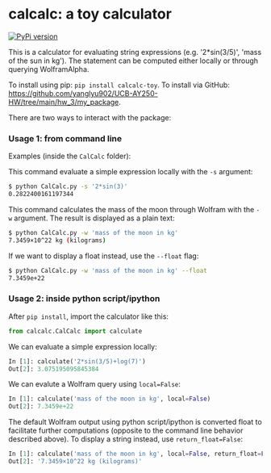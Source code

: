 # calcalc: a toy calculator

[![PyPi version](https://badgen.net/pypi/v/calcalc-toy/)](https://pypi.com/project/calcalc-toy)

This is a calculator for evaluating string expressions (e.g. '2*sin(3/5)', 'mass of the sun in kg'). The statement can be computed either locally or through querying WolframAlpha. 

To install using pip: `pip install calcalc-toy`. To install via GitHub: https://github.com/yanglyu902/UCB-AY250-HW/tree/main/hw_3/my_package.

There are two ways to interact with the package:

### Usage 1: from command line

Examples (inside the `CalCalc` folder): 

This command evaluate a simple expression locally with the `-s` argument:

```bash
$ python CalCalc.py -s '2*sin(3)'
0.2822400161197344
```

This command calculates the mass of the moon through Wolfram with the `-w` argument. The result is displayed as a plain text:

```bash
$ python CalCalc.py -w 'mass of the moon in kg'
7.3459×10^22 kg (kilograms)
```

If we want to display a float instead, use the `--float` flag:

```bash
$ python CalCalc.py -w 'mass of the moon in kg' --float
7.3459e+22
```

### Usage 2: inside python script/ipython

After `pip install`, import the calculator like this:

```python
from calcalc.CalCalc import calculate
```

We can evaluate a simple expression locally:

```python
In [1]: calculate('2*sin(3/5)+log(7)')
Out[2]: 3.075195095845384
```

We can evalute a Wolfram query using `local=False`:

```python
In [1]: calculate('mass of the moon in kg', local=False)
Out[2]: 7.3459e+22
```

The default Wolfram output using python script/ipython is converted float to facilitate further computations (opposite to the command line behavior described above). To display a string instead, use `return_float=False`:

```python
In [1]: calculate('mass of the moon in kg', local=False, return_float=False)
Out[2]: '7.3459×10^22 kg (kilograms)'
```

